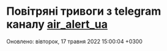 # Повітряні тривоги з telegram каналу [air_alert_ua](https://t.me/air_alert_ua)

Оновлено:
вівторок, 17 травня 2022 15:00:04 +0300
